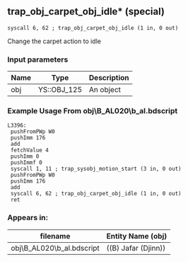 ## trap_obj_carpet_obj_idle* (special)

`syscall 6, 62 ; trap_obj_carpet_obj_idle (1 in, 0 out)`

Change the carpet action to idle

### Input parameters
| Name | Type | Description
|------|------|------------
| obj   | YS::OBJ_125   | An object


### Example Usage From obj\B_AL020\b_al.bdscript
```plaintext
L3396:
 pushFromPWp W0
 pushImm 176
 add 
 fetchValue 4
 pushImm 0
 pushImmf 0
 syscall 1, 11 ; trap_sysobj_motion_start (3 in, 0 out)
 pushFromPWp W0
 pushImm 176
 add 
 syscall 6, 62 ; trap_obj_carpet_obj_idle (1 in, 0 out)
 ret
```


### Appears in:
| filename | Entity Name (obj)
|----------|-------------
| obj\B_AL020\b_al.bdscript       | ((B) Jafar (Djinn))          



